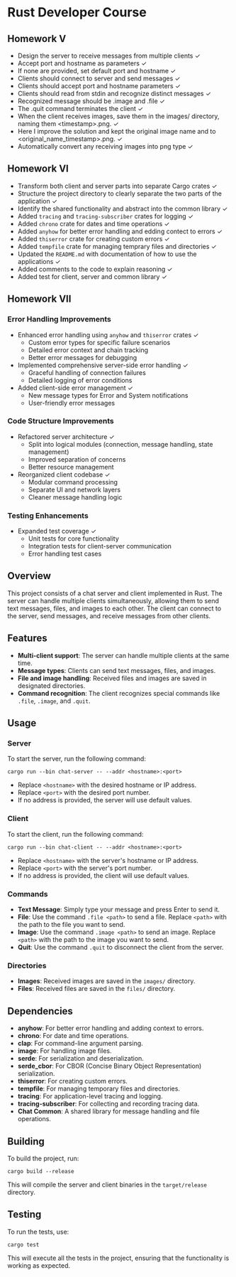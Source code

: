 <!-- @format -->

# Rust Developer Course

## Homework V

- Design the server to receive messages from multiple clients ✓
- Accept port and hostname as parameters ✓
- If none are provided, set default port and hostname ✓
- Clients should connect to server and send messages ✓
- Clients should accept port and hostname parameters ✓
- Clients should read from stdin and recognize distinct messages ✓
- Recognized message should be .image and .file ✓
- The .quit command terminates the client ✓
- When the client receives images, save them in the images/ directory, naming them &lt;timestamp&gt;.png. ✓
- Here I improve the solution and kept the original image name and to &lt;original_name_timestamp&gt;.png. ✓
- Automatically convert any receiving images into png type ✓

## Homework VI

- Transform both client and server parts into separate Cargo crates ✓
- Structure the project directory to clearly separate the two parts of the application ✓
- Identify the shared functionality and abstract into the common library ✓
- Added `tracing` and `tracing-subscriber` crates for logging ✓
- Added `chrono` crate for dates and time operations ✓
- Added `anyhow` for better error handling and edding contect to errors ✓
- Added `thiserror` crate for creating custom errors ✓
- Added `tempfile` crate for managing temprary files and directories ✓
- Updated the `README.md` with documentation of how to use the applications ✓
- Added comments to the code to explain reasoning ✓
- Added test for client, server and common library ✓

## Homework VII

### Error Handling Improvements

- Enhanced error handling using `anyhow` and `thiserror` crates ✓
  - Custom error types for specific failure scenarios
  - Detailed error context and chain tracking
  - Better error messages for debugging
- Implemented comprehensive server-side error handling ✓
  - Graceful handling of connection failures  
  - Detailed logging of error conditions
- Added client-side error management ✓
  - New message types for Error and System notifications
  - User-friendly error messages  

### Code Structure Improvements

- Refactored server architecture ✓
  - Split into logical modules (connection, message handling, state management)
  - Improved separation of concerns
  - Better resource management
- Reorganized client codebase ✓
  - Modular command processing
  - Separate UI and network layers
  - Cleaner message handling logic

### Testing Enhancements

- Expanded test coverage ✓
  - Unit tests for core functionality
  - Integration tests for client-server communication
  - Error handling test cases 

## Overview

This project consists of a chat server and client implemented in Rust. The server can handle multiple clients simultaneously, allowing them to send text messages, files, and images to each other. The client can connect to the server, send messages, and receive messages from other clients.

## Features

- **Multi-client support**: The server can handle multiple clients at the same time.
- **Message types**: Clients can send text messages, files, and images.
- **File and image handling**: Received files and images are saved in designated directories.
- **Command recognition**: The client recognizes special commands like `.file`, `.image`, and `.quit`.

## Usage

### Server

To start the server, run the following command:

`cargo run --bin chat-server -- --addr <hostname>:<port>`

- Replace `<hostname>` with the desired hostname or IP address.
- Replace `<port>` with the desired port number.
- If no address is provided, the server will use default values.

### Client

To start the client, run the following command:

`cargo run --bin chat-client -- --addr <hostname>:<port>`

- Replace `<hostname>` with the server's hostname or IP address.
- Replace `<port>` with the server's port number.
- If no address is provided, the client will use default values.

### Commands

- **Text Message**: Simply type your message and press Enter to send it.
- **File**: Use the command `.file <path>` to send a file. Replace `<path>` with the path to the file you want to send.
- **Image**: Use the command `.image <path>` to send an image. Replace `<path>` with the path to the image you want to send.
- **Quit**: Use the command `.quit` to disconnect the client from the server.

### Directories

- **Images**: Received images are saved in the `images/` directory.
- **Files**: Received files are saved in the `files/` directory.

## Dependencies

- **anyhow**: For better error handling and adding context to errors.
- **chrono**: For date and time operations.
- **clap**: For command-line argument parsing.
- **image**: For handling image files.
- **serde**: For serialization and deserialization.
- **serde_cbor**: For CBOR (Concise Binary Object Representation) serialization.
- **thiserror**: For creating custom errors.
- **tempfile**: For managing temporary files and directories.
- **tracing**: For application-level tracing and logging.
- **tracing-subscriber**: For collecting and recording tracing data.
- **Chat Common**: A shared library for message handling and file operations.

## Building

To build the project, run:

`cargo build --release`

This will compile the server and client binaries in the `target/release` directory.

## Testing

To run the tests, use:

`cargo test`

This will execute all the tests in the project, ensuring that the functionality is working as expected.
